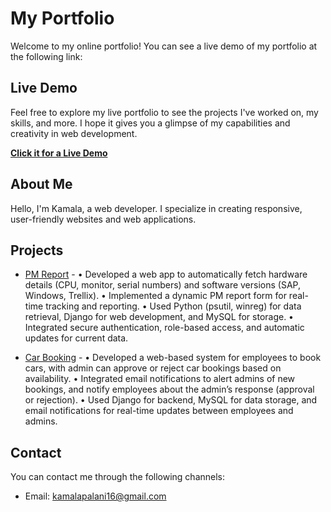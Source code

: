 # My Portfolio

Welcome to my online portfolio! You can see a live demo of my portfolio at the following link:

## Live Demo

Feel free to explore my live portfolio to see the projects I've worked on, my skills, and more. I hope it gives you a glimpse of my capabilities and creativity in web development.

[**Click it for a Live Demo**](https://kamalaportfolio.netlify.app/)


## About Me

  Hello, I'm Kamala, a web developer. I specialize in creating responsive, user-friendly websites and web applications.

## Projects

- [PM Report](https://github.com/Kamala16032001/PM-Report) -
• Developed a web app to automatically fetch hardware details (CPU, monitor, serial numbers) and software versions
(SAP, Windows, Trellix).
• Implemented a dynamic PM report form for real-time tracking and reporting.
• Used Python (psutil, winreg) for data retrieval, Django for web development, and MySQL for storage.
• Integrated secure authentication, role-based access, and automatic updates for current data.


- [Car Booking](https://github.com/Kamala16032001/Car-Booking) -
• Developed a web-based system for employees to book cars, with admin can approve or reject car bookings based on
availability.
• Integrated email notifications to alert admins of new bookings, and notify employees about the admin’s response
(approval or rejection).
• Used Django for backend, MySQL for data storage, and email notifications for real-time updates between employees and
admins.


## Contact

You can contact me through the following channels:

- Email: [kamalapalani16@gmail.com](mailto:kamalapalani16@gmail.com)
